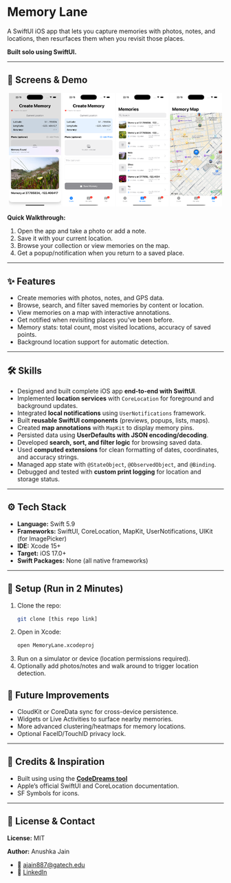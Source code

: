 # Memory Lane  
A SwiftUI iOS app that lets you capture memories with photos, notes, and locations, then resurfaces them when you revisit those places.  

**Built solo using SwiftUI.**

---

## 📱 Screens & Demo
<p align="center">
  <img src="./images_memory_lane/screenshot_1" alt="Screenshot 1" width="24%">
<img src="./images_memory_lane/screenshot_3" alt="Screenshot 3" width="24%">
	 <img src="./images_memory_lane/screenshot_4" alt="Screenshot 4" width="24%">
  <img src="./images_memory_lane/screenshot_2" alt="Screenshot 2" width="24%">
  
 
</p>


**Quick Walkthrough:**  
1. Open the app and take a photo or add a note.  
2. Save it with your current location.  
3. Browse your collection or view memories on the map.  
4. Get a popup/notification when you return to a saved place.  

---

## ✨ Features 
- Create memories with photos, notes, and GPS data.  
- Browse, search, and filter saved memories by content or location.  
- View memories on a map with interactive annotations.  
- Get notified when revisiting places you’ve been before.  
- Memory stats: total count, most visited locations, accuracy of saved points.  
- Background location support for automatic detection.  

---

## 🛠 Skills
- Designed and built complete iOS app **end-to-end with SwiftUI**.  
- Implemented **location services** with `CoreLocation` for foreground and background updates.  
- Integrated **local notifications** using `UserNotifications` framework.  
- Built **reusable SwiftUI components** (previews, popups, lists, maps).  
- Created **map annotations** with `MapKit` to display memory pins.  
- Persisted data using **UserDefaults with JSON encoding/decoding**.  
- Developed **search, sort, and filter logic** for browsing saved data.  
- Used **computed extensions** for clean formatting of dates, coordinates, and accuracy strings.  
- Managed app state with `@StateObject`, `@ObservedObject`, and `@Binding`.  
- Debugged and tested with **custom print logging** for location and storage status.  

---

## ⚙️ Tech Stack
- **Language:** Swift 5.9  
- **Frameworks:** SwiftUI, CoreLocation, MapKit, UserNotifications, UIKit (for ImagePicker)  
- **IDE:** Xcode 15+  
- **Target:** iOS 17.0+  
- **Swift Packages:** None (all native frameworks)  

---

## 🚀 Setup (Run in 2 Minutes)
1. Clone the repo:  
   ```bash
   git clone [this repo link]
   ```
2. Open in Xcode:
	```bash
	open MemoryLane.xcodeproj
	```
3. Run on a simulator or device (location permissions required).
4. Optionally add photos/notes and walk around to trigger location detection.

## 🔮 Future Improvements
- CloudKit or CoreData sync for cross-device persistence.  
- Widgets or Live Activities to surface nearby memories.  
- More advanced clustering/heatmaps for memory locations.  
- Optional FaceID/TouchID privacy lock.  

---

## 🙌 Credits & Inspiration
- Built using using the [**CodeDreams tool**](https://codedreams.app/)
- Apple’s official SwiftUI and CoreLocation documentation.  
- SF Symbols for icons.  

---

## 📄 License & Contact
**License:** MIT  

**Author:** Anushka Jain 
- 📧 ajain887@gatech.edu
- 💼 [LinkedIn](https://linkedin.com/in/anushkajain56)  
